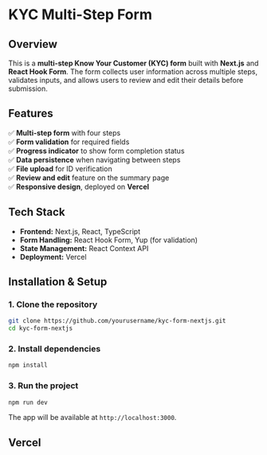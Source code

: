 # **KYC Multi-Step Form**  

## **Overview**  
This is a **multi-step Know Your Customer (KYC) form** built with **Next.js** and **React Hook Form**. The form collects user information across multiple steps, validates inputs, and allows users to review and edit their details before submission.  

## **Features**  
✅ **Multi-step form** with four steps  
✅ **Form validation** for required fields  
✅ **Progress indicator** to show form completion status  
✅ **Data persistence** when navigating between steps  
✅ **File upload** for ID verification  
✅ **Review and edit** feature on the summary page  
✅ **Responsive design**, deployed on **Vercel**  

## **Tech Stack**  
- **Frontend:** Next.js, React, TypeScript  
- **Form Handling:** React Hook Form, Yup (for validation)  
- **State Management:** React Context API  
- **Deployment:** Vercel  

## **Installation & Setup**  

### **1. Clone the repository**  
```sh
git clone https://github.com/yourusername/kyc-form-nextjs.git
cd kyc-form-nextjs
```

### **2. Install dependencies**  
```sh
npm install
```

### **3. Run the project**  
```sh
npm run dev
```
The app will be available at `http://localhost:3000`.  

## **Vercel**  

